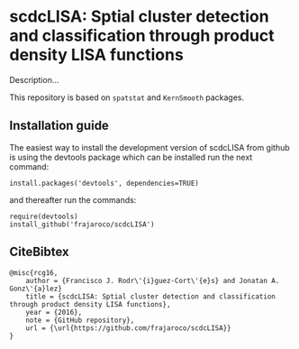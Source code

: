 # scdcLISA: Sptial cluster detection and classification through product density LISA functions

Description...

This repository is based on `spatstat` and `KernSmooth` packages.

## Installation guide

The easiest way to install the development version of scdcLISA from github is using the devtools package which can be installed run the next command:
```
install.packages('devtools', dependencies=TRUE)
```
and thereafter run the commands:
```
require(devtools)
install_github('frajaroco/scdcLISA')
```
## CiteBibtex
```
@misc{rcg16,
	author = {Francisco J. Rodr\'{i}guez-Cort\'{e}s} and Jonatan A. Gonz\'{a}lez}
	title = {scdcLISA: Sptial cluster detection and classification through product density LISA functions},
	year = {2016},
	note = {GitHub repository},
	url = {\url{https://github.com/frajaroco/scdcLISA}}
}

```
